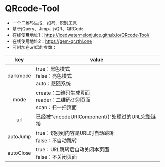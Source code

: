 # QRcode-Tool
* 一个二维码生成、扫码、识别工具
* 基于jQuery、Jimp、jsQR、QRCode
* 在线使用地址1：https://icedwatermelonjuice.github.io/QRcode-Tool/
* 在线使用地址2：https://gem-qr.rth1.one
* 可附加在url后的参数：  

|key|value|
|:-:|-----|
|darkmode|true：黑色模式<br>false：亮色模式<br>auto：跟随系统|
|mode|create：二维码生成页面<br>reader：二维码识别页面<br>scan：扫一扫页面|
|url|已经被"encodeURIComponent()"处理过的URL完整链接|
|autoJump|true：识别到内容是URL时自动跳转<br>false：不自动跳转|
|autoClose|true：URL跳转后自动关闭本页面<br>false：不关闭页面|
